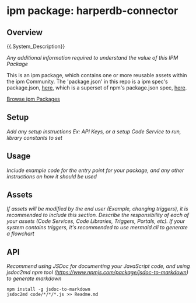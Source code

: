 # ipm package: harperdb-connector

## Overview

{{.System_Description}}

_Any additional information required to understand the value of this IPM Package_

This is an ipm package, which contains one or more reusable assets within the ipm Community. The 'package.json' in this repo is a ipm spec's package.json, [here](https://docs.clearblade.com/v/3/6-ipm/spec), which is a superset of npm's package.json spec, [here](https://docs.npmjs.com/files/package.json).

[Browse ipm Packages](https://ipm.clearblade.com)

## Setup

_Add any setup instructions_
_Ex:  API Keys, or a setup Code Service to run, library constants to set_

## Usage

_Include example code for the entry point for your package, and any other instructions on how it should be used_

## Assets

_If assets will be modified by the end user (Example, changing triggers), it is recommended to include this section. Describe the responsibility of each of your assets (Code Services, Code Libraries, Triggers, Portals, etc). If your system contains triggers, it's recommended to use mermaid.cli to generate a flowchart_
	
## API

_Recommend using JSDoc for documenting your JavaScript code, and using jsdoc2md npm tool (https://www.npmjs.com/package/jsdoc-to-markdown) to generate markdown_

```
npm install -g jsdoc-to-markdown
jsdoc2md code/*/*/*.js >> Readme.md
```
